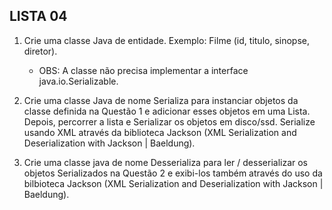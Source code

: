## LISTA 04

1. Crie uma classe Java de entidade. Exemplo: Filme (id, titulo, sinopse, diretor).
    - OBS: A classe não precisa implementar a interface java.io.Serializable.

2. Crie uma classe Java de nome Serializa para instanciar objetos da classe definida na Questão 1 e adicionar esses objetos em uma Lista. Depois, percorrer a lista e Serializar os objetos em disco/ssd. Serialize usando XML através da biblioteca Jackson (XML Serialization and Deserialization with Jackson | Baeldung).

3. Crie uma classe java de nome Desserializa para ler / desserializar os objetos Serializados na Questão 2 e exibi-los também através do uso da bilbioteca Jackson (XML Serialization and Deserialization with Jackson | Baeldung). 
